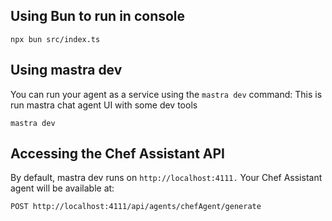 ## Using Bun to run in console

```
npx bun src/index.ts
```

## Using mastra dev

You can run your agent as a service using the `mastra dev` command: This is run mastra chat agent UI with some dev tools
```
mastra dev
```

## Accessing the Chef Assistant API

By default, mastra dev runs on `http://localhost:4111.` Your Chef Assistant agent will be available at:

```
POST http://localhost:4111/api/agents/chefAgent/generate
```
